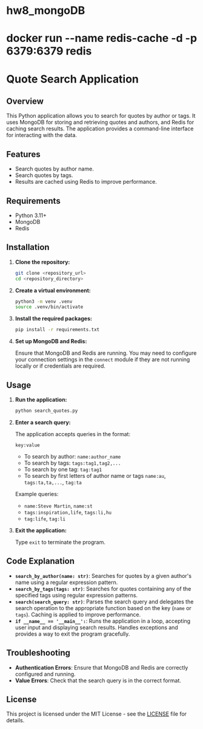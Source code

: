 # hw8_mongoDB

#  docker run --name redis-cache -d -p 6379:6379 redis

# Quote Search Application

## Overview

This Python application allows you to search for quotes by author or tags. It uses MongoDB for storing and retrieving quotes and authors, and Redis for caching search results. The application provides a command-line interface for interacting with the data.

## Features

- Search quotes by author name.
- Search quotes by tags.
- Results are cached using Redis to improve performance.

## Requirements

- Python 3.11+
- MongoDB
- Redis

## Installation

1. **Clone the repository:**

    ```bash
    git clone <repository_url>
    cd <repository_directory>
    ```

2. **Create a virtual environment:**

    ```bash
    python3 -m venv .venv
    source .venv/bin/activate
    ```

3. **Install the required packages:**

    ```bash
    pip install -r requirements.txt
    ```

4. **Set up MongoDB and Redis:**

   Ensure that MongoDB and Redis are running. You may need to configure your connection settings in the `connect` module if they are not running locally or if credentials are required.

## Usage

1. **Run the application:**

    ```bash
    python search_quotes.py
    ```

2. **Enter a search query:**

    The application accepts queries in the format:

    ```
    key:value
    ```

    - To search by author: `name:author_name`
    - To search by tags: `tags:tag1,tag2,...`
    - To search by one tag: `tag:tag1`
    - To search by first letters of author name or tags `name:au`, `tags:ta,ta,...`, `tag:ta`

    Example queries:
    - `name:Steve Martin`, `name:st`
    - `tags:inspiration,life`, `tags:li,hu`
    - `tag:life`, `tag:li`

3. **Exit the application:**

    Type `exit` to terminate the program.

## Code Explanation

- **`search_by_author(name: str)`**: Searches for quotes by a given author's name using a regular expression pattern.
- **`search_by_tags(tags: str)`**: Searches for quotes containing any of the specified tags using regular expression patterns.
- **`search(search_query: str)`**: Parses the search query and delegates the search operation to the appropriate function based on the key (`name` or `tags`). Caching is applied to improve performance.
- **`if __name__ == '__main__':`**: Runs the application in a loop, accepting user input and displaying search results. Handles exceptions and provides a way to exit the program gracefully.

## Troubleshooting

- **Authentication Errors**: Ensure that MongoDB and Redis are correctly configured and running.
- **Value Errors**: Check that the search query is in the correct format.

## License

This project is licensed under the MIT License - see the [LICENSE](LICENSE) file for details.

